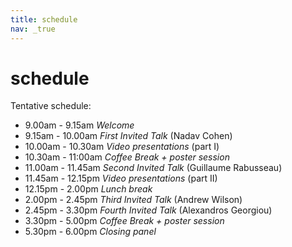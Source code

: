 ```yaml
---
title: schedule
nav: _true
---
```


# schedule

Tentative schedule:

-  9.00am -  9.15am *Welcome*
-  9.15am - 10.00am *First Invited Talk* (Nadav Cohen)
- 10.00am - 10.30am *Video presentations* (part I)
- 10.30am - 11:00am *Coffee Break + poster session* 
- 11.00am - 11.45am *Second Invited Talk*  (Guillaume Rabusseau)
- 11.45am - 12.15pm *Video presentations* (part II)
- 12.15pm -  2.00pm *Lunch break*
-  2.00pm -  2.45pm *Third Invited Talk* (Andrew Wilson)
-  2.45pm -  3.30pm *Fourth Invited Talk* (Alexandros Georgiou)
-  3.30pm -  5.00pm *Coffee Break + poster session*
-  5.30pm -  6.00pm *Closing panel*